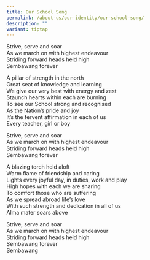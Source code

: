 ```yaml
---
title: Our School Song
permalink: /about-us/our-identity/our-school-song/
description: ""
variant: tiptap
---
```

<p>Strive, serve and soar<br>As we march on with highest endeavour<br>Striding forward heads held high<br>Sembawang forever</p><p>A pillar of strength in the north<br>Great seat of knowledge and learning<br>We give our very best with energy and zest<br>Staunch hearts within each are burning<br>To see our School strong and recognised<br>As the Nation’s pride and joy<br>It’s the fervent affirmation in each of us<br>Every teacher, girl or boy</p><p>Strive, serve and soar<br>As we march on with highest endeavour<br>Striding forward heads held high<br>Sembawang forever</p><p>A blazing torch held aloft<br>Warm flame of friendship and caring<br>Lights every joyful day, in duties, work and play<br>High hopes with each we are sharing<br>To comfort those who are suffering<br>As we spread abroad life’s love<br>With such strength and dedication in all of us<br>Alma mater soars above</p><p>Strive, serve and soar<br>As we march on with highest endeavour<br>Striding forward heads held high<br>Sembawang forever<br>Sembawang</p>
